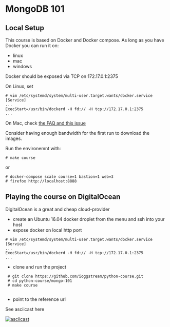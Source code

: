 # MongoDB 101


## Local Setup

This course is based on Docker and Docker compose. As long as you have Docker
you can run it on:

  - linux
  - mac
  - windows

Docker should be exposed via TCP on 172.17.0.1:2375

On Linux, set

```
# vim /etc/systemd/system/multi-user.target.wants/docker.service
[Service]
...
ExecStart=/usr/bin/dockerd -H fd:// -H tcp://172.17.0.1:2375
...
```

On Mac, check [the FAQ and this issue](https://github.com/docker/for-mac/issues/770#issuecomment-252560286)


Consider having enough bandwidth for the first run to download the images.


Run the environemnt with:

    # make course

or 

    # docker-compose scale course=1 bastion=1 web=3
    # firefox http://localhost:8888


## Playing the course on DigitalOcean

DigitalOcean is a great and cheap cloud-provider 

  - create an Ubuntu 16.04 docker droplet from the menu and ssh into your host
  - expose docker on local http port

```
# vim /etc/systemd/system/multi-user.target.wants/docker.service
[Service]
...
ExecStart=/usr/bin/dockerd -H fd:// -H tcp://172.17.0.1:2375
...
```

  - clone and run the project

```
 # git clone https://github.com/ioggstream/python-course.git
 # cd python-course/mongo-101
 # make course


```

 - point to the reference url

See asciicast here

[![asciicast](https://asciinema.org/a/9xqX4akNND7Yc0Q1sTb3ZnEhI.png)](https://asciinema.org/a/9xqX4akNND7Yc0Q1sTb3ZnEhI)


